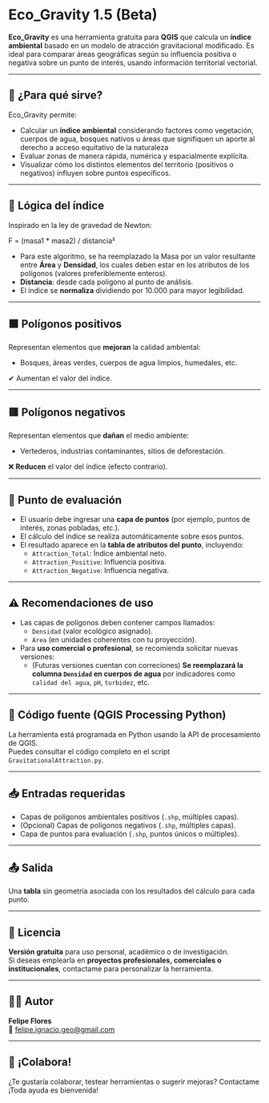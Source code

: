 # Eco_Gravity 1.5 (Beta)

**Eco_Gravity** es una herramienta gratuita para **QGIS** que calcula un **índice ambiental** basado en un modelo de atracción gravitacional modificado. Es ideal para comparar áreas geográficas según su influencia positiva o negativa sobre un punto de interés, usando información territorial vectorial.

---

## 🚀 ¿Para qué sirve?

Eco_Gravity permite:
- Calcular un **índice ambiental** considerando factores como vegetación, cuerpos de agua, bosques nativos u áreas que signifiquen un aporte al derecho  a acceso equitativo de la naturaleza
- Evaluar zonas de manera rápida, numérica y espacialmente explícita.
- Visualizar cómo los distintos elementos del territorio (positivos o negativos) influyen sobre puntos específicos.

---

## 📐 Lógica del índice

Inspirado en la ley de gravedad de Newton:

F = (masa1 * masa2) / distancia²



-  Para este algoritmo, se ha reemplazado la Masa por un valor resultante entre **Área** y **Densidad**, los cuales deben estar en los atributos de los polígonos (valores preferiblemente enteros).
- **Distancia**: desde cada polígono al punto de análisis.
- El índice se **normaliza** dividiendo por 10.000 para mayor legibilidad.

---

## 🟩 Polígonos positivos

Representan elementos que **mejoran** la calidad ambiental:
- Bosques, áreas verdes, cuerpos de agua limpios, humedales, etc.

✔ Aumentan el valor del índice.

---

## 🟥 Polígonos negativos

Representan elementos que **dañan** el medio ambiente:
- Vertederos, industrias contaminantes, sitios de deforestación.

❌ **Reducen** el valor del índice (efecto contrario).

---

## 📍 Punto de evaluación

- El usuario debe ingresar una **capa de puntos** (por ejemplo, puntos de interés, zonas pobladas, etc.).
- El cálculo del índice se realiza automáticamente sobre esos puntos.
- El resultado aparece en la **tabla de atributos del punto**, incluyendo:
  - `Attraction_Total`: Índice ambiental neto.
  - `Attraction_Positive`: Influencia positiva.
  - `Attraction_Negative`: Influencia negativa.

---

## ⚠️ Recomendaciones de uso

- Las capas de polígonos deben contener campos llamados:
  - `Densidad` (valor ecológico asignado).
  - `Area` (en unidades coherentes con tu proyección).
- Para **uso comercial o profesional**, se recomienda solicitar nuevas versiones:
  - (Futuras versiones cuentan con correciones) **Se reemplazará la columna `Densidad` en cuerpos de agua** por indicadores como `calidad del agua`, `pH`, `turbidez`, etc.

---

## 🧪 Código fuente (QGIS Processing Python)

La herramienta está programada en Python usando la API de procesamiento de QGIS.  
Puedes consultar el código completo en el script `GravitationalAttraction.py`.

---

## 📥 Entradas requeridas

- Capas de polígonos ambientales positivos (`.shp`, múltiples capas).
- (Opcional) Capas de polígonos negativos (`.shp`, múltiples capas).
- Capa de puntos para evaluación (`.shp`, puntos únicos o múltiples).

---

## 📤 Salida

Una **tabla** sin geometría asociada con los resultados del cálculo para cada punto.

---

## 💸 Licencia

**Versión gratuita** para uso personal, académico o de investigación.  
Si deseas emplearla en **proyectos profesionales, comerciales o institucionales**, contactame para personalizar la herramienta.

---

## 🧑‍💻 Autor

**Felipe Flores**  
📧 [felipe.ignacio.geo@gmail.com](mailto:felipe.ignacio.geo@gmail.com)

---

## 🌱 ¡Colabora!

¿Te gustaría colaborar, testear herramientas o sugerir mejoras?
Contactame ¡Toda ayuda es bienvenida!
